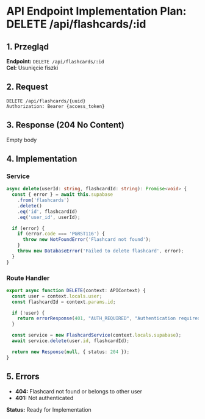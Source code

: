 # API Endpoint Implementation Plan: DELETE /api/flashcards/:id

## 1. Przegląd

**Endpoint:** `DELETE /api/flashcards/:id`  
**Cel:** Usunięcie fiszki

## 2. Request

```
DELETE /api/flashcards/{uuid}
Authorization: Bearer {access_token}
```

## 3. Response (204 No Content)

Empty body

## 4. Implementation

### Service

```typescript
async delete(userId: string, flashcardId: string): Promise<void> {
  const { error } = await this.supabase
    .from('flashcards')
    .delete()
    .eq('id', flashcardId)
    .eq('user_id', userId);

  if (error) {
    if (error.code === 'PGRST116') {
      throw new NotFoundError('Flashcard not found');
    }
    throw new DatabaseError('Failed to delete flashcard', error);
  }
}
```

### Route Handler

```typescript
export async function DELETE(context: APIContext) {
  const user = context.locals.user;
  const flashcardId = context.params.id;

  if (!user) {
    return errorResponse(401, "AUTH_REQUIRED", "Authentication required");
  }

  const service = new FlashcardService(context.locals.supabase);
  await service.delete(user.id, flashcardId);

  return new Response(null, { status: 204 });
}
```

## 5. Errors

- **404:** Flashcard not found or belongs to other user
- **401:** Not authenticated

**Status:** Ready for Implementation
